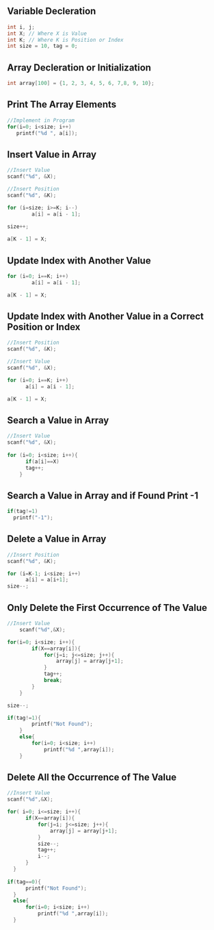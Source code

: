 ## Variable Decleration
```c
int i, j;
int X; // Where X is Value
int K; // Where K is Position or Index
int size = 10, tag = 0;
```
## Array Decleration or Initialization
```c
int array[100] = {1, 2, 3, 4, 5, 6, 7,8, 9, 10};
```
## Print The Array Elements
```c
//Implement in Program
for(i=0; i<size; i++)
   printf("%d ", a[i]);
```
## Insert Value in Array
```c
//Insert Value
scanf("%d", &X);

//Insert Position
scanf("%d", &K);

for (i=size; i>=K; i--)
        a[i] = a[i - 1];
        
size++;

a[K - 1] = X;
```
## Update Index with Another Value
```c
for (i=0; i==K; i++)
        a[i] = a[i - 1];

a[K - 1] = X;
```
## Update Index with Another Value in a Correct Position or Index
```c
//Insert Position
scanf("%d", &K);

//Insert Value
scanf("%d", &X);

for (i=0; i==K; i++)
      a[i] = a[i - 1];

a[K - 1] = X;
```
## Search a Value in Array
```c
//Insert Value
scanf("%d", &X);
    
for (i=0; i<size; i++){
      if(a[i]==X)
      tag++;
    }
 ```
 ## Search a Value in Array and if Found Print -1
 ```c
 if(tag!=1)
   printf("-1");
 ```
 ## Delete a Value in Array
 ```c
 //Insert Position
scanf("%d", &K);

for (i=K-1; i<size; i++)
       a[i] = a[i+1];
size--;
```
## Only Delete the First Occurrence of The Value
```c
//Insert Value
    scanf("%d",&X);

for(i=0; i<size; i++){
        if(X==array[i]){
            for(j=i; j<=size; j++){
                array[j] = array[j+1];
            }
            tag++;
            break;
        }
    }

size--;

if(tag!=1){
        printf("Not Found");
    }
    else{
        for(i=0; i<size; i++)
            printf("%d ",array[i]);
    }
  ```
  ## Delete All the Occurrence of The Value
  ```c
  //Insert Value
scanf("%d",&X);

for( i=0; i<=size; i++){
        if(X==array[i]){
            for(j=i; j<=size; j++){
                array[j] = array[j+1];
            }
            size--;
            tag++;
            i--;
        }
    }
    
if(tag==0){
        printf("Not Found");
    }
    else{
        for(i=0; i<size; i++)
            printf("%d ",array[i]);
    }
  ```
